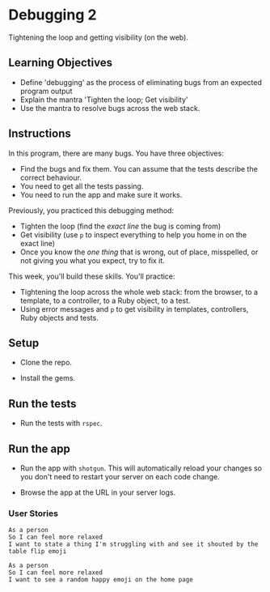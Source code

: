 # Debugging 2

Tightening the loop and getting visibility (on the web).

## Learning Objectives

- Define 'debugging' as the process of eliminating bugs from an expected program output
- Explain the mantra 'Tighten the loop; Get visibility' 
- Use the mantra to resolve bugs across the web stack.

## Instructions

In this program, there are many bugs. You have three objectives:

- Find the bugs and fix them.  You can assume that the tests describe the correct behaviour.
- You need to get all the tests passing.
- You need to run the app and make sure it works.

Previously, you practiced this debugging method:

- Tighten the loop (find the _exact line_ the bug is coming from)
- Get visibility (use `p` to inspect everything to help you home in on the exact line)
- Once you know the _one thing_ that is wrong, out of place, misspelled, or not giving you what you expect, try to fix it.

This week, you'll build these skills.  You'll practice:

- Tightening the loop across the whole web stack: from the browser, to a template, to a controller, to a Ruby object, to a test.
- Using error messages and `p` to get visibility in templates, controllers, Ruby objects and tests.

## Setup

- Clone the repo.

- Install the gems.

## Run the tests

- Run the tests with `rspec`.

## Run the app

- Run the app with `shotgun`.  This will automatically reload your changes so you don't need to restart your server on each code change.

- Browse the app at the URL in your server logs.

### User Stories

```
As a person
So I can feel more relaxed
I want to state a thing I'm struggling with and see it shouted by the table flip emoji
```

```
As a person
So I can feel more relaxed
I want to see a random happy emoji on the home page
```
